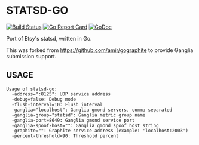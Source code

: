 # STATSD-GO

[![Build Status](https://secure.travis-ci.org/jbuchbinder/statsd-go.png)](http://travis-ci.org/jbuchbinder/statsd-go)
[![Go Report Card](https://goreportcard.com/badge/github.com/jbuchbinder/statsd-go)](https://goreportcard.com/report/github.com/jbuchbinder/statsd-go)
[![GoDoc](https://godoc.org/github.com/jbuchbinder/statsd-go?status.png)](https://godoc.org/github.com/jbuchbinder/statsd-go)

Port of Etsy's statsd, written in Go.

This was forked from https://github.com/amir/gographite to provide
Ganglia submission support.

## USAGE

```
Usage of statsd-go:
  -address=":8125": UDP service address
  -debug=false: Debug mode
  -flush-interval=10: Flush interval
  -ganglia="localhost": Ganglia gmond servers, comma separated
  -ganglia-group="statsd": Ganglia metric group name
  -ganglia-port=8649: Ganglia gmond service port
  -ganglia-spoof-host="": Ganglia gmond spoof host string
  -graphite="": Graphite service address (example: 'localhost:2003')
  -percent-threshold=90: Threshold percent
```

